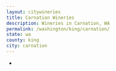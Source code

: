 ```yaml
---
layout: citywineries
title: Carnation Wineries
description: Wineries in Carnation, WA
permalink: /washington/king/carnation/
state: wa
county: king
city: carnation
---
```

-
